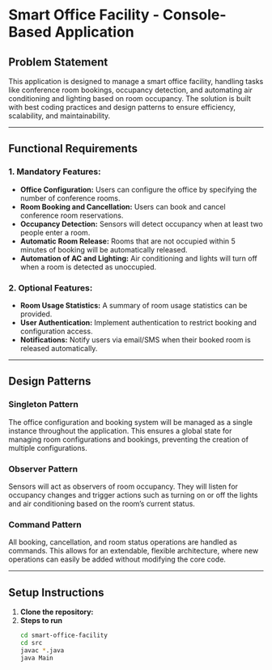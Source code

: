 # Smart Office Facility - Console-Based Application

## Problem Statement
This application is designed to manage a smart office facility, handling tasks like conference room bookings, occupancy detection, and automating air conditioning and lighting based on room occupancy. The solution is built with best coding practices and design patterns to ensure efficiency, scalability, and maintainability.

---

## Functional Requirements

### 1. Mandatory Features:
- **Office Configuration:**
  Users can configure the office by specifying the number of conference rooms.
- **Room Booking and Cancellation:**
  Users can book and cancel conference room reservations.
- **Occupancy Detection:**
  Sensors will detect occupancy when at least two people enter a room.
- **Automatic Room Release:**
  Rooms that are not occupied within 5 minutes of booking will be automatically released.
- **Automation of AC and Lighting:**
  Air conditioning and lights will turn off when a room is detected as unoccupied.

### 2. Optional Features:
- **Room Usage Statistics:**
  A summary of room usage statistics can be provided.
- **User Authentication:**
  Implement authentication to restrict booking and configuration access.
- **Notifications:**
  Notify users via email/SMS when their booked room is released automatically.

---

## Design Patterns

### Singleton Pattern
The office configuration and booking system will be managed as a single instance throughout the application. This ensures a global state for managing room configurations and bookings, preventing the creation of multiple configurations.

### Observer Pattern
Sensors will act as observers of room occupancy. They will listen for occupancy changes and trigger actions such as turning on or off the lights and air conditioning based on the room’s current status.

### Command Pattern
All booking, cancellation, and room status operations are handled as commands. This allows for an extendable, flexible architecture, where new operations can easily be added without modifying the core code.

---

## Setup Instructions

1. **Clone the repository:**
2. **Steps to run**
   ```bash
   cd smart-office-facility
   cd src
   javac *.java
   java Main
